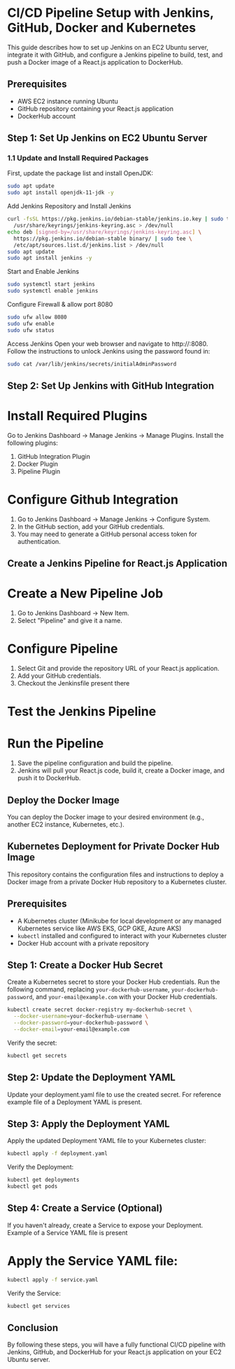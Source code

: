 # CI/CD Pipeline Setup with Jenkins, GitHub, Docker and Kubernetes

This guide describes how to set up Jenkins on an EC2 Ubuntu server, integrate it with GitHub, and configure a Jenkins pipeline to build, test, and push a Docker image of a React.js application to DockerHub.

## Prerequisites

- AWS EC2 instance running Ubuntu
- GitHub repository containing your React.js application
- DockerHub account

## Step 1: Set Up Jenkins on EC2 Ubuntu Server

### 1.1 Update and Install Required Packages

First, update the package list and install OpenJDK:

```bash
sudo apt update
sudo apt install openjdk-11-jdk -y
```
Add Jenkins Repository and Install Jenkins
```bash
curl -fsSL https://pkg.jenkins.io/debian-stable/jenkins.io.key | sudo tee \
  /usr/share/keyrings/jenkins-keyring.asc > /dev/null
echo deb [signed-by=/usr/share/keyrings/jenkins-keyring.asc] \
  https://pkg.jenkins.io/debian-stable binary/ | sudo tee \
  /etc/apt/sources.list.d/jenkins.list > /dev/null
sudo apt update
sudo apt install jenkins -y
```
 Start and Enable Jenkins
 ```bash
sudo systemctl start jenkins
sudo systemctl enable jenkins
```
Configure Firewall & allow port 8080
```bash
sudo ufw allow 8080
sudo ufw enable
sudo ufw status
```
Access Jenkins
Open your web browser and navigate to http://<your-ec2-public-ip>:8080. Follow the instructions to unlock Jenkins using the password found in:
```bash
sudo cat /var/lib/jenkins/secrets/initialAdminPassword
```
## Step 2: Set Up Jenkins with GitHub Integration
# Install Required Plugins
Go to Jenkins Dashboard -> Manage Jenkins -> Manage Plugins.
Install the following plugins:
1. GitHub Integration Plugin
2. Docker Plugin
3. Pipeline Plugin
# Configure Github Integration
1. Go to Jenkins Dashboard -> Manage Jenkins -> Configure System.
2. In the GitHub section, add your GitHub credentials.
3. You may need to generate a GitHub personal access token for authentication.
## Create a Jenkins Pipeline for React.js Application
#  Create a New Pipeline Job
1. Go to Jenkins Dashboard -> New Item.
2. Select "Pipeline" and give it a name.
# Configure Pipeline
1. Select Git and provide the repository URL of your React.js application.
2. Add your GitHub credentials.
3. Checkout the Jenkinsfile present there
# Test the Jenkins Pipeline
# Run the Pipeline
1. Save the pipeline configuration and build the pipeline.
2. Jenkins will pull your React.js code, build it, create a Docker image, and push it to DockerHub.
## Deploy the Docker Image
 You can deploy the Docker image to your desired environment (e.g., another EC2 instance, Kubernetes, etc.).


## Kubernetes Deployment for Private Docker Hub Image

This repository contains the configuration files and instructions to deploy a Docker image from a private Docker Hub repository to a Kubernetes cluster.

## Prerequisites

- A Kubernetes cluster (Minikube for local development or any managed Kubernetes service like AWS EKS, GCP GKE, Azure AKS)
- `kubectl` installed and configured to interact with your Kubernetes cluster
- Docker Hub account with a private repository

## Step 1: Create a Docker Hub Secret

Create a Kubernetes secret to store your Docker Hub credentials. Run the following command, replacing `your-dockerhub-username`, `your-dockerhub-password`, and `your-email@example.com` with your Docker Hub credentials.

```sh
kubectl create secret docker-registry my-dockerhub-secret \
  --docker-username=your-dockerhub-username \
  --docker-password=your-dockerhub-password \
  --docker-email=your-email@example.com
```
Verify the secret:
```sh
kubectl get secrets
```
## Step 2: Update the Deployment YAML
Update your deployment.yaml file to use the created secret. For reference example file of a Deployment YAML is present.
## Step 3: Apply the Deployment YAML
Apply the updated Deployment YAML file to your Kubernetes cluster:
```sh
kubectl apply -f deployment.yaml
```
Verify the Deployment:
```sh
kubectl get deployments
kubectl get pods
```
## Step 4: Create a Service (Optional)
If you haven't already, create a Service to expose your Deployment. Example of a Service YAML file is present
# Apply the Service YAML file:
```sh
kubectl apply -f service.yaml
```
Verify the Service:
```sh
kubectl get services
```
## Conclusion
By following these steps, you will have a fully functional CI/CD pipeline with Jenkins, GitHub, and DockerHub for your React.js application on your EC2 Ubuntu server.
